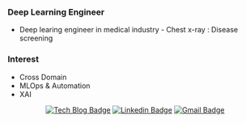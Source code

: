 <div align=center>

<!-- [![Hits](https://hits.seeyoufarm.com/api/count/incr/badge.svg?url=https%3A%2F%2Fgithub.com%2Fjinh2720&count_bg=%2379C83D&title_bg=%23555555&icon=&icon_color=%23E7E7E7&title=hits&edge_flat=false)](https://hits.seeyoufarm.com)
 -->
</div>

### Deep Learning Engineer
- Deep learing engineer in medical industry - Chest x-ray : Disease screening

### Interest
- Cross Domain
- MLOps & Automation
- XAI

<div align=center>

[![Tech Blog Badge](http://img.shields.io/badge/-Tech%20blog-black?style=flat-square&logo=github&link=https://zzsza.github.io/)](https://jinh2720.github.io/) 
[![Linkedin Badge](https://img.shields.io/badge/-LinkedIn-blue?style=flat-square&logo=Linkedin&logoColor=white&link=https://www.linkedin.com/in/seong-yun-byeon-8183a8113/)](https://www.linkedin.com/in/jin-heo-706675196/) 
[![Gmail Badge](https://img.shields.io/badge/-Gmail-d14836?style=flat-square&logo=Gmail&logoColor=white&link=mailto:jinh2720@gmail.com)](mailto:jinh2720@gmail.com)
</div>
